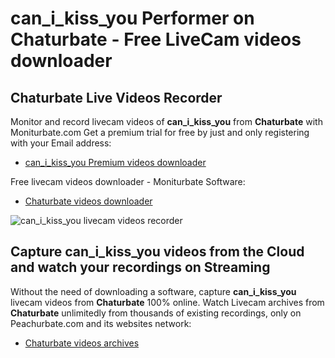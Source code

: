 # can_i_kiss_you Performer on Chaturbate - Free LiveCam videos downloader

## Chaturbate Live Videos Recorder

Monitor and record livecam videos of **can_i_kiss_you** from **Chaturbate** with Moniturbate.com
Get a premium trial for free by just and only registering with your Email address:
* [can_i_kiss_you Premium videos downloader](https://moniturbate.com/request-demo-licence-key.html)

Free livecam videos downloader - Moniturbate Software:
* [Chaturbate videos downloader](https://moniturbate.com/moniturbate-download-software.html)

![can_i_kiss_you livecam videos recorder](https://peachurnet.com/templates/moniturbate-software.png)


## Capture can_i_kiss_you videos from the Cloud and watch your recordings on Streaming

Without the need of downloading a software, capture **can_i_kiss_you** livecam videos from **Chaturbate** 100% online.
Watch Livecam archives from **Chaturbate** unlimitedly from thousands of existing recordings, only on Peachurbate.com and its websites network:
* [Chaturbate videos archives](https://peachurnet.com/)